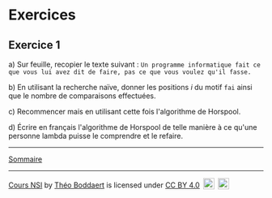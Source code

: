 # Exercices

## Exercice 1

a) Sur feuille, recopier le texte suivant : `Un programme informatique fait ce que vous lui avez dit de faire, pas ce que vous voulez qu'il fasse.`

b) En utilisant la recherche naïve, donner les positions $i$ du motif `fai` ainsi que le nombre de comparaisons effectuées.

c) Recommencer mais en utilisant cette fois l'algorithme de Horspool.

d) Écrire en français l'algorithme de Horspool de telle manière à ce qu'une personne lambda puisse le comprendre et le refaire.


____________

[Sommaire](./../../README.md)

___________

<p xmlns:cc="http://creativecommons.org/ns#" xmlns:dct="http://purl.org/dc/terms/"><a property="dct:title" rel="cc:attributionURL" href="https://github.com/boddaert/nsi">Cours NSI</a> by <a rel="cc:attributionURL dct:creator" property="cc:attributionName" href="https://github.com/boddaert">Théo Boddaert</a> is licensed under <a href="https://creativecommons.org/licenses/by/4.0/?ref=chooser-v1" target="_blank" rel="license noopener noreferrer" style="display:inline-block;">CC BY 4.0</a>  <img style="height:22px!important;margin-left:3px;vertical-align:text-bottom;" src="https://mirrors.creativecommons.org/presskit/icons/cc.svg?ref=chooser-v1" alt="">  <img style="height:22px!important;margin-left:3px;vertical-align:text-bottom;" src="https://mirrors.creativecommons.org/presskit/icons/by.svg?ref=chooser-v1" alt=""></p> 
